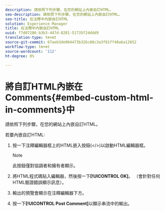 ```yaml
---
description: 請依照下列步驟，在您的網站上內嵌自訂HTML。
seo-description: 請依照下列步驟，在您的網站上內嵌自訂HTML。
seo-title: 在注釋中內嵌自訂HTML
solution: Experience Manager
title: 在注釋中內嵌自訂HTML
uuid: f7d07286-b3b3-447d-8281-51735f24ddd9
translation-type: tm+mt
source-git-commit: 67aeb3de964473b326c88c3a3f81ff48a6a12652
workflow-type: tm+mt
source-wordcount: '112'
ht-degree: 0%

---
```



# 將自訂HTML內嵌在Comments{#embed-custom-html-in-comments}中

請依照下列步驟，在您的網站上內嵌自訂HTML。

若要內嵌自訂HTML:
1. 按一下注釋編輯器框上的HTML嵌入按鈕(&lt;/>)以啟動HTML編輯器框。

   >[!NOTE]
   >
   >此按鈕僅對協調者和擁有者顯示。

1. 將HTML程式碼貼入編輯器，然後按一下&#x200B;**[!UICONTROL OK]**。 （會針對任何HTML驗證錯誤顯示訊息）。
1. 輸出的預覽會顯示在注釋編輯器下方。
1. 按一下&#x200B;**[!UICONTROL Post Comment]**&#x200B;以顯示串流中的輸出。
